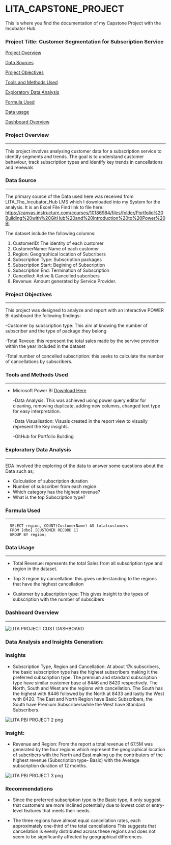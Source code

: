 # LITA_CAPSTONE_PROJECT
This is where you find the documentation of my Capstone Project with the Incubator Hub.  
### Project Title: Customer Segmentation for Subscription Service

[Project Overview](#project-overview)

[Data Sources](#data-sources)

[Project Objectives](#project-objectives)

[Tools and Methods Used](#tools-and-methods-used)

[Exploratory Data Analysis](#exploratory-data-analysis)

[Formula Used](#formula-used)

[Data usage](#data-usage)

[Dashboard Overview](#dashboard-overview)


### Project Overview
---
This project involves analysing customer data for a subscription service to identify segments and trends. The goal is to
understand customer behaviour, track subscription types and identify key trends in cancellations and renewals

### Data Source
---
The primary source of the Data used here was received from LITA_The_Incubator_Hub 
LMS which I downloaded into my System for the analysis. It is an Excel File
Find link to file here:
https://canvas.instructure.com/courses/10186984/files/folder/Portfolio%20Building%20with%20GitHub%20and%20Introduction%20to%20Power%20BI

The dataset include the following columns:

1. CustomerID: The identity of each customer
2. CustomerName: Name of each customer
3. Region: Geographical location of Subcribers
4. Subscription Type: Subscription packages
5. Subscription Start: Begining of Subscription
6. Subscription End: Termination of Subscription
7. Cancelled: Active & Cancelled subcribers
8. Revenue: Amount generated by Service Provider.  

### Project Objectives
 ---
This project was designed to analyze and report with an interactive POWER BI dashboard the following findings:

  -Customer by subscription type: This aim at knowing the number of subscriber and the type of package they belong
 
  -Total Reveue: this represent the total sales made by the servive provider within the year included in the dataset  
               
  -Total number of cancelled subscription: this seeks to calculate the number of cancellations by subscribers.

  ### Tools and Methods Used
   ---
- Microsoft Power BI [Download Here](https://www.microsoft.com)
    
  -Data Analysis: This was achieved using power query editor for cleaning, removing duplicate, adding new columns, changed text type
      for easy interpretation. 
     
  -Data Visualisation: Visuals created in the report view  to visually represent the Key insights. 
    
  -GitHub for Portfolio Building

### Exploratory Data Analysis
---
EDA Involved the exploring of the data to answer some questions about the Data such as;

  - Calculation of subscription duration
  - Number of subscriber from each region.
  - Which category has the highest revenue?
  - What is the top Subscription type?
  
### Formula Used
---

```
  SELECT region, COUNT(CustomerName) AS totalcustomers
  FROM [dbo].[CUSTOMER RECORD 1]
  GROUP BY region;
```

### Data Usage 
---

   - Total Revenue: represents the total Sales from all subscription type and region in the dataset.

  - Top 3  region by cancellation: this gives understanding to the regions that have the highest cancellation 
    
  - Customer by subscription type: This gives insight to the types of subscription with the number of subscibers

### Dashboard Overview
---
 

![LITA PROJECT CUST  DASHBOARD](https://github.com/user-attachments/assets/8420f504-487e-43d6-8a8a-dbbbeaddbd7b)


### Data Analysis and Insights Generation:

### Insights

- Subscription Type, Region and Cancellation: At about 17k subscribers, the basic subscription type has the highest
   subscribers making it the preferred subscription type. The premium and standard subscription type have similar
   customer base at 8446 and 8420 respectively. The North, South and West are the regions with cancellation.
   The South has the highest with 8446 followed by the North at 8433 and lastly the West with 8420.
   The East and North Region have Basic Subscribers, the South have Premium Subscriberswhile the West
   have Standard Subscribers.


   
![LITA PBI PROJECT  2 png](https://github.com/user-attachments/assets/30edd1d9-3fac-4ea9-875d-609b0943255d)


### Insight:
  - Revenue and Region: From the report a total revenue of 67.5M was generated by the four regions which represent 
    the geographical location of subcribers with the North and East making up the contributors of the highest revenue
    (Subscription type- Basic) with the Average subscription duration of 12 months.




  ![LITA PBI PROJECT  3 png](https://github.com/user-attachments/assets/042e8d93-05c9-459a-930e-885d5a753f7b)



### Recommendations

- Since the preferred subscription type is the Basic type, it only suggest that customers are more inclined
  potentially due to lowest cost or entry-level features that meets their needs.




- The three regions have almost equal cancellation rates, each approximately one-third of the total cancellations
  This suggests that cancellation is evenly distributed across these regions and does not seem to be significantly
  affected by geographical differences.   

  
